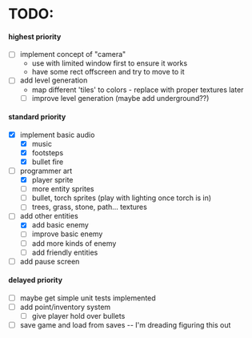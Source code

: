 # TODO:

#### highest priority

- [ ] implement concept of "camera"
    - use with limited window first to ensure it works
    - have some rect offscreen and try to move to it
- [ ] add level generation
    - map different 'tiles' to colors - replace with proper textures later
    - [ ] improve level generation (maybe add underground??)

#### standard priority

- [x] implement basic audio
    - [x] music
    - [x] footsteps
    - [x] bullet fire 

- [ ] programmer art
    - [x] player sprite
    - [ ] more entity sprites
    - [ ] bullet, torch sprites (play with lighting once torch is in)
    - [ ] trees, grass, stone, path... textures
- [ ] add other entities
    - [x] add basic enemy
    - [ ] improve basic enemy
    - [ ] add more kinds of enemy
    - [ ] add friendly entities
- [ ] add pause screen

#### delayed priority

- [ ] maybe get simple unit tests implemented
- [ ] add point/inventory system
    - [ ] give player hold over bullets
- [ ] save game and load from saves -- I'm dreading figuring this out
